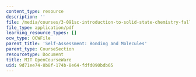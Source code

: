 ```yaml
---
content_type: resource
description: ''
file: /media/courses/3-091sc-introduction-to-solid-state-chemistry-fall-2010/9d71ee748b8f174b8e64fdfd090bdb65_MIT3_091SCF10Exam_2_Prob_4_300k.pdf
file_type: application/pdf
learning_resource_types: []
ocw_type: OCWFile
parent_title: 'Self-Assessment: Bonding and Molecules'
parent_type: CourseSection
resourcetype: Document
title: MIT OpenCourseWare
uid: 9d71ee74-8b8f-174b-8e64-fdfd090bdb65
---
```

